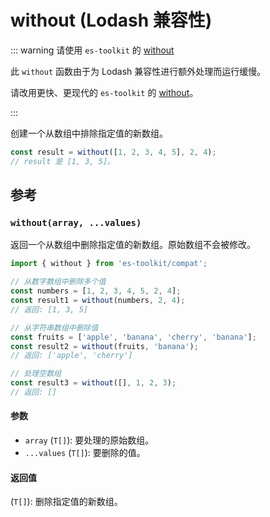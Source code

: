 # without (Lodash 兼容性)

::: warning 请使用 `es-toolkit` 的 [without](../../array/without.md)

此 `without` 函数由于为 Lodash 兼容性进行额外处理而运行缓慢。

请改用更快、更现代的 `es-toolkit` 的 [without](../../array/without.md)。

:::

创建一个从数组中排除指定值的新数组。

```typescript
const result = without([1, 2, 3, 4, 5], 2, 4);
// result 是 [1, 3, 5]。
```

## 参考

### `without(array, ...values)`

返回一个从数组中删除指定值的新数组。原始数组不会被修改。

```typescript
import { without } from 'es-toolkit/compat';

// 从数字数组中删除多个值
const numbers = [1, 2, 3, 4, 5, 2, 4];
const result1 = without(numbers, 2, 4);
// 返回: [1, 3, 5]

// 从字符串数组中删除值
const fruits = ['apple', 'banana', 'cherry', 'banana'];
const result2 = without(fruits, 'banana');
// 返回: ['apple', 'cherry']

// 处理空数组
const result3 = without([], 1, 2, 3);
// 返回: []
```

#### 参数

- `array` (`T[]`): 要处理的原始数组。
- `...values` (`T[]`): 要删除的值。

#### 返回值

(`T[]`): 删除指定值的新数组。
